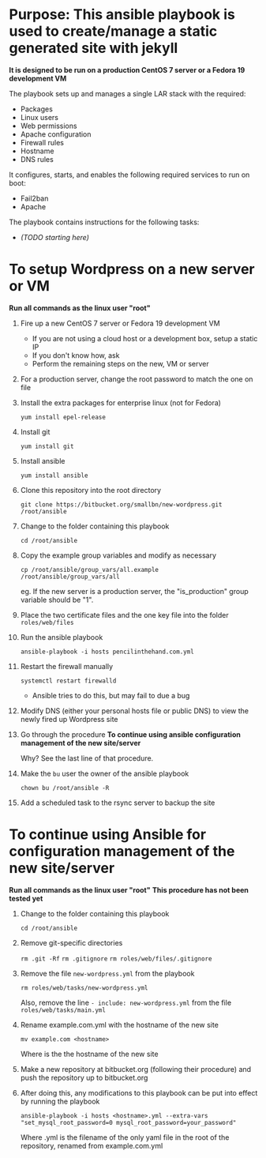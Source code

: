 # Purpose: This ansible playbook is used to create/manage a static generated site with jekyll
**It is designed to be run on a production CentOS 7 server or a Fedora 19 development VM**

The playbook sets up and manages a single LAR stack with the required:

- Packages
- Linux users
- Web permissions
- Apache configuration
- Firewall rules
- Hostname
- DNS rules

It configures, starts, and enables the following required services to run on boot:

- Fail2ban
- Apache

The playbook contains instructions for the following tasks:

- *(TODO starting here)*

# To setup Wordpress on a new server or VM
**Run all commands as the linux user "root"**

1. Fire up a new CentOS 7 server or Fedora 19 development VM

	- If you are not using a cloud host or a development box, setup a static IP
	- If you don't know how, ask
	- Perform the remaining steps on the new, VM or server

2. For a production server, change the root password to match the one on file

3. Install the extra packages for enterprise linux (not for Fedora)

	`yum install epel-release`

4. Install git

	`yum install git`

5. Install ansible

	`yum install ansible`

6. Clone this repository into the root directory

	`git clone https://bitbucket.org/smallbn/new-wordpress.git /root/ansible`

8. Change to the folder containing this playbook

	`cd /root/ansible`

9. Copy the example group variables and modify as necessary

	`cp /root/ansible/group_vars/all.example /root/ansible/group_vars/all`
	
	eg. If the new server is a production server, the "is_production" group variable should be "1".

11. Place the two certificate files and the one key file into the folder `roles/web/files`
	
12. Run the ansible playbook

	`ansible-playbook -i hosts pencilinthehand.com.yml`

14. Restart the firewall manually
	
	`systemctl restart firewalld`
	
	- Ansible tries to do this, but may fail to due a bug

15. Modify DNS (either your personal hosts file or public DNS) to view the newly fired up Wordpress site

16. Go through the procedure **To continue using ansible configuration management of the new site/server**
	
	Why?  See the last line of that procedure.
	
17. Make the `bu` user the owner of the ansible playbook

	`chown bu /root/ansible -R`

18. Add a scheduled task to the rsync server to backup the site

# To continue using Ansible for configuration management of the new site/server
**Run all commands as the linux user "root"**
**This procedure has not been tested yet**

1. Change to the folder containing this playbook

	`cd /root/ansible`

2. Remove git-specific directories

	`rm .git -Rf`
	`rm .gitignore`
	`rm roles/web/files/.gitignore`
	
3. Remove the file `new-wordpress.yml` from the playbook

	`rm roles/web/tasks/new-wordpress.yml`
	
	Also, remove the line `- include: new-wordpress.yml` from the file `roles/web/tasks/main.yml`
	
3. Rename example.com.yml with the hostname of the new site

	`mv example.com <hostname>`
	
	Where <hostname> is the the hostname of the new site

4. Make a new repository at bitbucket.org (following their procedure) and push the repository up to bitbucket.org

5. After doing this, any modifications to this playbook can be put into effect by running the playbook

	`ansible-playbook -i hosts <hostname>.yml --extra-vars "set_mysql_root_password=0 mysql_root_password=your_password"`
	
	Where <hostname>.yml is the filename of the only yaml file in the root of the repository, renamed from example.com.yml
